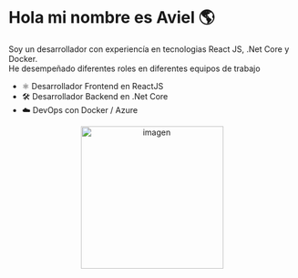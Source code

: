 # Hola mi nombre es Aviel :earth_americas:

Soy un desarrollador con experiencía en tecnologias React JS, .Net Core y Docker.  
He desempeñado diferentes roles en diferentes equipos de trabajo

* ⚛️ Desarrollador Frontend en ReactJS 
* 🛠️ Desarrollador Backend en .Net Core  
* ☁️ DevOps con Docker / Azure 
<div align="center">
<image src="imagencopilot.jpeg" height="250" width="250" alt="imagen">
</div>

